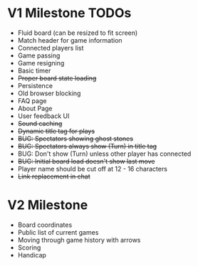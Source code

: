 V1 Milestone TODOs
==================

* Fluid board (can be resized to fit screen)
* Match header for game information
* Connected players list
* Game passing
* Game resigning
* Basic timer
* ~~Proper board state loading~~
* Persistence
* Old browser blocking
* FAQ page
* About Page
* User feedback UI
* ~~Sound caching~~
* ~~Dynamic title tag for plays~~
* ~~BUG: Spectators showing ghost stones~~
* ~~BUG: Spectators always show (Turn) in title tag~~
* BUG: Don't show (Turn) unless other player has connected
* ~~BUG: Initial board load doesn't show last move~~
* Player name should be cut off at 12 - 16 characters
* ~~Link replacement in chat~~

V2 Milestone
============

* Board coordinates
* Public list of current games
* Moving through game history with arrows
* Scoring
* Handicap